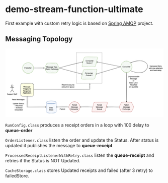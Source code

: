 # demo-stream-function-ultimate

First example with custom retry logic is based on [Spring AMQP](https://docs.spring.io/spring-amqp/reference/html/) project.

## Messaging Topology
![image info](../images/custom_retry.png)

`RunConfig.class` produces a receipt orders in a loop with 100 delay to **queue-order**

`OrderListener.class` listen the order and update the Status. After status is updated it publishes the message to **queue-receipt**

`ProcessedReceiptListenerWithRetry.class` listen the **queue-receipt** and retries if the Status is NOT Updated.

`CacheStorage.class` stores Updated receipts and failed (after 3 retry) to failedStore.
